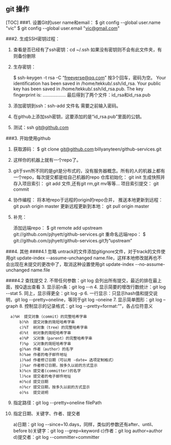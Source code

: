 git 操作
-----
[TOC]
###1. 设置Git的user name和email：
$ git config --global user.name "vic"
$ git config --global user.email "vic@gmail.com"

###2. 生成SSH密钥过程：
1. 查看是否已经有了ssh密钥：cd ~/.ssh
  如果没有密钥则不会有此文件夹，有则备份删除
2. 生存密钥：

   $ ssh-keygen -t rsa -C “freeverse@qq.com”
   	按3个回车，密码为空。
   	Your identification has been saved in /home/tekkub/.ssh/id_rsa.
   	Your public key has been saved in /home/tekkub/.ssh/id_rsa.pub.
   	The key fingerprint is:
   	………………
   	最后得到了两个文件：id_rsa和id_rsa.pub

3. 添加密钥到ssh：ssh-add 文件名 需要之前输入密码。
4. 在github上添加ssh密钥，这要添加的是“id_rsa.pub”里面的公钥。
5. 测试：ssh git@github.com


###3. 开始使用github
1. 获取源码：
  $ git clone git@github.com:billyanyteen/github-services.git
2. 这样你的机器上就有一个repo了。
3. git于svn所不同的是git是分布式的，没有服务器概念。所有的人的机器上都有一个repo，每次提交都是给自己机器的repo
  仓库初始化：
  git init
  生成快照并存入项目索引：
  git add
  文件,还有git rm,git mv等等…
  项目索引提交：
  git commit
4. 协作编程：
  将本地repo于远程的origin的repo合并，
  推送本地更新到远程：
  git push origin master
  更新远程更新到本地：
  git pull origin master
5. 补充：

    添加远端repo：
    $ git remote add upstream git://github.com/pjhyett/github-services.git
    重命名远端repo：
    $ git://github.com/pjhyett/github-services.git为“upstream”

###4. 其他
####4.1 忽略
untrack的文件添加gitignore文件，对于track的文件使用git update-index --assume-unchanged name.file，这样本地修改就再也不会出现在未提交的更改中了，取消这种设置使用git update-index --no-assume-unchanged name.file

####4.2 查找提交
2. 不带任何参数：git log 会列出所有提交，最近的排在最上面，按Q退出查看
3. 显示前n条：git log --n
4. 显示简要的增改行数统计：git log --stat
5. 同上，显示得更全：git log -p
6. 一行显示：只显示hash值和提交说明，git log --pretty=oneline，等同于git log –oneine
7. 显示简单图形：git log –graph
8. 控制显示的记录格式：git log --pretty=format:””，各占位符意义

      a)%H  提交对象（commit）的完整哈希字串
          b)%h  提交对象的简短哈希字串
          c)%T  树对象（tree）的完整哈希字串
          d)%t  树对象的简短哈希字串
          e)%P  父对象（parent）的完整哈希字串
          f)%p  父对象的简短哈希字串
          g)%an 作者（author）的名字
          h)%ae 作者的电子邮件地址
          i)%ad 作者修订日期（可以用 -date= 选项定制格式）
          j)%ar 作者修订日期，按多久以前的方式显示
          k)%cn 提交者(committer)的名字
          l)%ce 提交者的电子邮件地址
          m)%cd 提交日期
          n)%cr 提交日期，按多久以前的方式显示
          o)%s  提交说明

9. 指定路径：git log --pretty=oneline filePath
10. 指定日期、关键字、作者、提交者

     a)日期：git log --since=10.days，同样，类似的参数还有after、until、before
         b)关键字：git log --grep=keyword
         c)作者：git log author=author
         d)提交者：git log --committer=committer
